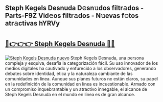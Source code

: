 ## Steph Kegels Desnuda D𝚎sn𝚞dos filtr𝚊dos - Parts-F9Z Vid𝚎os filtr𝚊dos - N𝚞evas f𝚘tos atr𝚊ctivas hYRVy

# <h2><a href="http://mb1s4n.tromn.icu/?c=Steph+Kegels+Desnuda">🔗👉👉👉 Steph Kegels Desnuda 🔗🔗</a></h2>

[![Steph Kegels Desnuda nuevo](https://i.imgur.com/pEAQMta.gif)](http://mb1s4n.tromn.icu/?c=Steph+Kegels+Desnuda)
Steph Kegels Desnuda, una persona compleja y esquiva, desafía la categorización fácil. Su uso innovador de los medios digitales ha cautivado y enfurecido a los observadores, generando debates sobre identidad, ética y la naturaleza cambiante de las comunidades en línea. Aunque sus planes futuros no están claros, su papel en la redefinición de la comunidad en línea es incuestionable. Armado con un compromiso inquebrantable y un atractivo innegable, el alcance de Steph Kegels Desnuda en el mundo en línea es de gran alcance.
